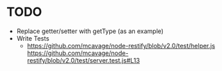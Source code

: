 # TODO

* Replace getter/setter with getType (as an example)
* Write Tests
  - https://github.com/mcavage/node-restify/blob/v2.0/test/helper.js
    https://github.com/mcavage/node-restify/blob/v2.0/test/server.test.js#L13

